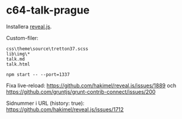 # c64-talk-prague

Installera [reveal.js](https://github.com/hakimel/reveal.js/).

Custom-filer:

```
css\theme\source\tretton37.scss
lib\img\*
talk.md
talk.html
```

`npm start -- --port=1337`

Fixa live-reload: https://github.com/hakimel/reveal.js/issues/1889 och https://github.com/gruntjs/grunt-contrib-connect/issues/200

Sidnummer i URL (history: true): https://github.com/hakimel/reveal.js/issues/1712

